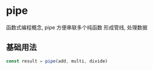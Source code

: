 # pipe

函数式编程概念, pipe 方便串联多个纯函数 形成管线, 处理数据


## 基础用法

```js
const result = pipe(add, multi, divide)

```
